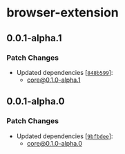 # browser-extension

## 0.0.1-alpha.1

### Patch Changes

- Updated dependencies [[`848b599`](https://github.com/vimcaw/three-devtools/commit/848b599b432490d44d54040474c028c0b05bc90d)]:
  - core@0.1.0-alpha.1

## 0.0.1-alpha.0

### Patch Changes

- Updated dependencies [[`9bfbdee`](https://github.com/vimcaw/three-devtools/commit/9bfbdee187ecf5cf90fcf7b0f9f392b053b8decf)]:
  - core@0.1.0-alpha.0
